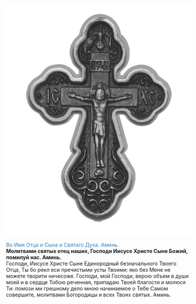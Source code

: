 
<span id="cross-orthodox">![Cross Orthodox](assets/img/000.png)</span>

<span style="color: #2C87BF;">Во Имя Отца и Сына и Святаго Духа. Аминь.</span>
<br>
**Молитвами святых отец наших, Господи Иисусе Христе Сыне Божий, помилуй нас. Аминь.**
<br>
Господи, Иисусе Христе Сыне Единородный безначального Твоего Отца, Ты бо рекл еси пречистыми усты Твоими: яко без Мене не можете творити ничесоже. Господи, мой Господи, верою объем в души моей и в сердце Тобою реченная, припадаю Твоей благоcти и молюся Ти: помози ми грешному дело мною начинаемое о Тебе Самом совершите, молитвами Богородицы и всех Твоих святых. Аминь.
<br>



